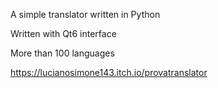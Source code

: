 

A simple translator written in Python 

Written with Qt6 interface 

More than 100 languages

https://lucianosimone143.itch.io/provatranslator​
